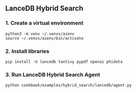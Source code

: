 ## LanceDB Hybrid Search

### 1. Create a virtual environment

```shell
python3 -m venv ~/.venvs/aienv
source ~/.venvs/aienv/bin/activate
```

### 2. Install libraries

```shell
pip install -U lancedb tantivy pypdf openai phidata
```

### 3. Run LanceDB Hybrid Search Agent

```shell
python cookbook/examples/hybrid_search/lancedb/agent.py
```
